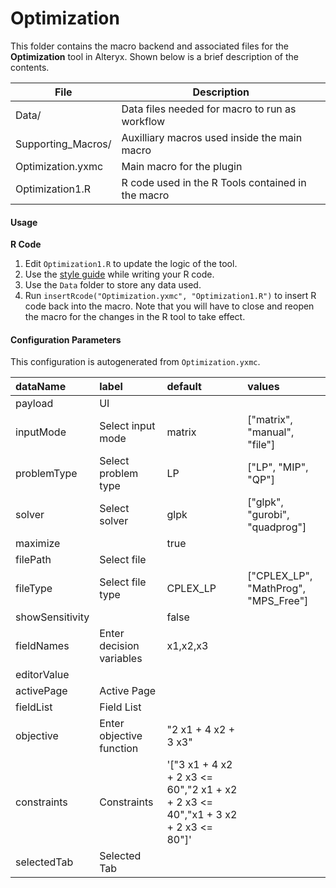 # Optimization

This folder contains the macro backend and associated files for the **Optimization** tool in Alteryx. Shown below is a brief description of the contents. 

| File                   | Description                                       |
|----------------------  |---------------------------------------------------|
| Data/                  | Data files needed for macro to run as workflow    |
| Supporting_Macros/     | Auxilliary macros used inside the main macro      |       
| Optimization.yxmc  | Main macro for the plugin                         | 
| Optimization1.R    | R code used in the R Tools contained in the macro |


#### Usage

__R Code__

1. Edit `Optimization1.R` to update the logic of the tool. 
2. Use the [style guide](Style_Guide.md) while writing your R code. 
3. Use the `Data` folder to store any data used. 
4. Run `insertRcode("Optimization.yxmc", "Optimization1.R")` to insert R code back into the macro. Note that you will have to close and reopen the macro for the changes in the R tool to take effect.

#### Configuration Parameters

This configuration is autogenerated from `Optimization.yxmc`.



|dataName        |label                    |default                                                                          |values                               |
|:---------------|:------------------------|:--------------------------------------------------------------------------------|:------------------------------------|
|payload         |UI                       |                                                                                 |                                     |
|inputMode       |Select input mode        |matrix                                                                           |["matrix", "manual", "file"]         |
|problemType     |Select problem type      |LP                                                                               |["LP", "MIP", "QP"]                  |
|solver          |Select solver            |glpk                                                                             |["glpk", "gurobi", "quadprog"]       |
|maximize        |                         |true                                                                             |                                     |
|filePath        |Select file              |                                                                                 |                                     |
|fileType        |Select file type         |CPLEX_LP                                                                         |["CPLEX_LP", "MathProg", "MPS_Free"] |
|showSensitivity |                         |false                                                                            |                                     |
|fieldNames      |Enter decision variables |x1,x2,x3                                                                         |                                     |
|editorValue     |                         |                                                                                 |                                     |
|activePage      |Active Page              |                                                                                 |                                     |
|fieldList       |Field List               |                                                                                 |                                     |
|objective       |Enter objective function |"2 x1 + 4 x2 + 3 x3"                                                             |                                     |
|constraints     |Constraints              |'["3 x1 + 4 x2 + 2 x3 <= 60","2 x1 + x2 + 2 x3 <= 40","x1 + 3 x2 + 2 x3 <= 80"]' |                                     |
|selectedTab     |Selected Tab             |                                                                                 |                                     |
